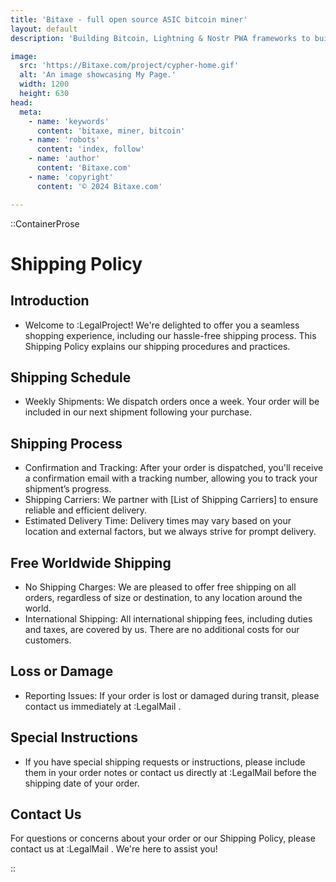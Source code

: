 ```yaml
---
title: 'Bitaxe - full open source ASIC bitcoin miner'
layout: default
description: 'Building Bitcoin, Lightning & Nostr PWA frameworks to build faster & better.'

image:
  src: 'https://Bitaxe.com/project/cypher-home.gif'
  alt: 'An image showcasing My Page.'
  width: 1200
  height: 630
head:
  meta:
    - name: 'keywords'
      content: 'bitaxe, miner, bitcoin'
    - name: 'robots'
      content: 'index, follow'
    - name: 'author'
      content: 'Bitaxe.com'
    - name: 'copyright'
      content: '© 2024 Bitaxe.com'

---
```



::ContainerProse

# Shipping Policy

## Introduction

- Welcome to :LegalProject! We're delighted to offer you a seamless shopping experience, including our hassle-free shipping process. This Shipping Policy explains our shipping procedures and practices.

## Shipping Schedule

- Weekly Shipments: We dispatch orders once a week. Your order will be included in our next shipment following your purchase.

## Shipping Process

- Confirmation and Tracking: After your order is dispatched, you'll receive a confirmation email with a tracking number, allowing you to track your shipment’s progress.
- Shipping Carriers: We partner with [List of Shipping Carriers] to ensure reliable and efficient delivery.
- Estimated Delivery Time: Delivery times may vary based on your location and external factors, but we always strive for prompt delivery.

## Free Worldwide Shipping

- No Shipping Charges: We are pleased to offer free shipping on all orders, regardless of size or destination, to any location around the world.
- International Shipping: All international shipping fees, including duties and taxes, are covered by us. There are no additional costs for our customers.

## Loss or Damage

- Reporting Issues: If your order is lost or damaged during transit, please contact us immediately at :LegalMail .

## Special Instructions

- If you have special shipping requests or instructions, please include them in your order notes or contact us directly at :LegalMail before the shipping date of your order.

## Contact Us

For questions or concerns about your order or our Shipping Policy, please contact us at :LegalMail . We're here to assist you!

::
